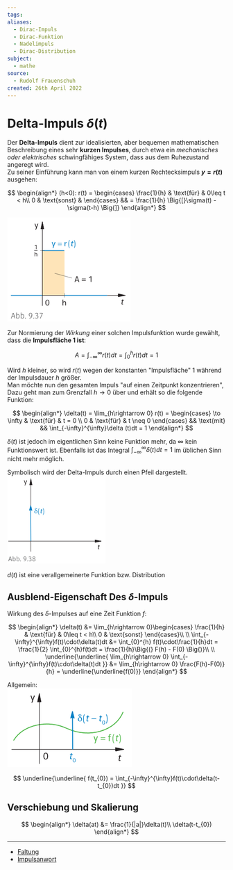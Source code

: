 ```yaml
---
tags: 
aliases:
  - Dirac-Impuls
  - Dirac-Funktion
  - Nadelimpuls
  - Dirac-Distribution
subject:
  - mathe
source:
  - Rudolf Frauenschuh
created: 26th April 2022
---
```


# Delta-Impuls $\delta(t)$

Der **Delta-Impuls** dient zur idealisierten, aber bequemen mathematischen Beschreibung eines sehr **kurzen Impulses**, durch etwa ein *mechanisches oder elektrisches* schwingfähiges System, dass aus dem Ruhezustand angeregt wird.  
Zu seiner Einführung kann man von einem kurzen Rechtecksimpuls **$y=r(t)$** ausgehen:

$$
\begin{align*}
	(h<0): r(t) = \begin{cases}
		\frac{1}{h} & \text{für} & 0\leq t < h\\
		0 & \text{sonst} & 
	\end{cases} && = \frac{1}{h} \Big{[}\sigma(t) - \sigma(t-h) \Big{]}
\end{align*}
$$

![pseudo_d_impuls](../assets/pseudo_d_impuls.png)

Zur Normierung der *Wirkung* einer solchen Impulsfunktion wurde gewählt, dass die **Impulsfläche 1 ist**:

$$
A = \int_{-\infty}^{\infty}r(t)dt=\int_{0}^{h}r(t)dt = 1 
$$

Wird $h$ kleiner, so wird $r(t)$ wegen der konstanten "Impulsfläche" 1 während der Impulsdauer $h$ größer.  
Man möchte nun den gesamten Impuls "auf einen Zeitpunkt konzentrieren", Dazu geht man zum Grenzfall $h\rightarrow 0$ über und erhält so die folgende Funktion:

$$
\begin{align*}
	\delta(t) = \lim_{h\rightarrow 0} r(t) = \begin{cases}
	\to \infty & \text{für} & t = 0 \\
	0 & \text{für} & t \neq 0
	\end{cases} && \text{mit} && \int_{-\infty}^{\infty}\delta (t)dt = 1
\end{align*}
$$

$\delta(t)$ ist jedoch im eigentlichen Sinn keine Funktion mehr, da $\infty$ kein Funktionswert ist. Ebenfalls ist das Integral $\int_{-\infty}^{\infty}\delta (t)dt = 1$ im üblichen Sinn nicht mehr möglich. 

Symbolisch wird der Delta-Impuls durch einen Pfeil dargestellt.  
![d_impuls](../assets/d_impuls.png)

$d(t)$ ist eine verallgemeinerte Funktion bzw. Distribution

## Ausblend-Eigenschaft Des $\delta$-Impuls

Wirkung des $\delta$-Impulses auf eine Zeit Funktion $f$:

$$
\begin{align*}
	\delta(t) &= \lim_{h\rightarrow 0}\begin{cases}
		\frac{1}{h} & \text{für} & 0\leq t < h\\
		0 & \text{sonst}
	\end{cases}\\
\\
	\int_{-\infty}^{\infty}f(t)\cdot\delta(t)dt &= \int_{0}^{h} f(t)\cdot\frac{1}{h}dt = \frac{1}{2} \int_{0}^{h}f(t)dt = \frac{1}{h}\Big{(} F(h) - F(0) \Big{)}\\
\\
	\underline{\underline{
		\lim_{h\rightarrow 0} \int_{-\infty}^{\infty}f(t)\cdot\delta(t)dt
	}}
	&= \lim_{h\rightarrow 0} \frac{F(h)-F(0)}{h} = \underline{\underline{f(0)}}
\end{align*}
$$

Allgemein:  
![delta_impuls](../assets/delta_impuls.png)

$$
\underline{\underline{
	f(t_{0}) = \int_{-\infty}^{\infty}f(t)\cdot\delta(t-t_{0})dt
}}
$$

## Verschiebung und Skalierung

$$
\begin{align*}
  \delta(at) &= \frac{1}{|a|}\delta(t)\\
  \delta(t-t_{0})
\end{align*}
$$


---

- [Faltung](../../Systemtheorie/Faltung.md)
- [Impulsanwort](../../Systemtheorie/Impulsanwort.md)